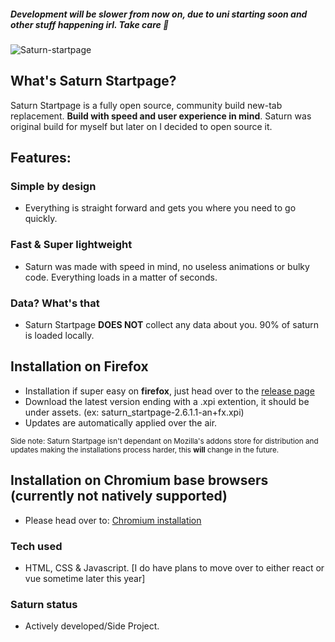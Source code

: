 ##### Development will be slower from now on, due to uni starting soon and other stuff happening irl. Take care 🖤
![Saturn-startpage](https://i.imgur.com/FDO3ufT.png)

## What's Saturn Startpage?
Saturn Startpage is a fully open source, community build new-tab replacement. **Build with speed and user experience in mind**. Saturn was original build for myself but later on I decided to open source it.

## Features:

### Simple by design
- Everything is straight forward and gets you where you need to go quickly.

### Fast & Super lightweight
- Saturn was made with speed in mind, no useless animations or bulky code. Everything loads in a matter of seconds.

### Data? What's that
- Saturn Startpage **DOES NOT** collect any data about you. 90% of saturn is loaded locally.

## Installation on Firefox
- Installation if super easy on **firefox**, just head over to the [release page](https://github.com/mraif13/Saturn-startpage/releases)
- Download the latest version ending with a .xpi extention, it should be under assets. (ex: saturn_startpage-2.6.1.1-an+fx.xpi)
- Updates are automatically applied over the air. 

<sub>Side note: Saturn Startpage isn't dependant on Mozilla's addons store for distribution and updates making the installations process harder, this **will** change in the future.</sub>

## Installation on Chromium base browsers (currently not natively supported)
- Please head over to: [Chromium installation](https://github.com/mraif13/Saturn-startpage/blob/Chromium/info.md)

### Tech used
- HTML, CSS & Javascript. [I do have plans to move over to either react or vue sometime later this year] 

### Saturn status
- Actively developed/Side Project.
